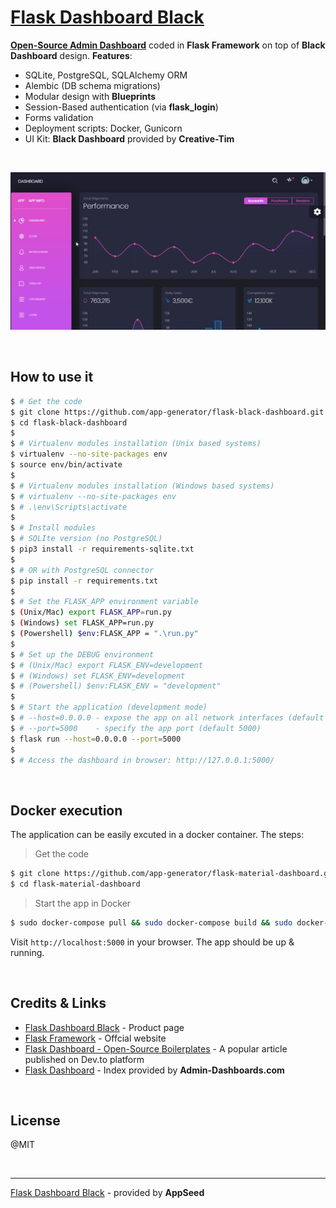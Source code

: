 # [Flask Dashboard Black](https://appseed.us/admin-dashboards/flask-dashboard-black)

**[Open-Source Admin Dashboard](https://appseed.us/admin-dashboards/flask-dashboard-black)** coded in **Flask Framework** on top of **Black Dashboard** design. **Features**:

- SQLite, PostgreSQL, SQLAlchemy ORM
- Alembic (DB schema migrations)
- Modular design with **Blueprints**
- Session-Based authentication (via **flask_login**)
- Forms validation
- Deployment scripts: Docker, Gunicorn
- UI Kit: **Black Dashboard** provided by **Creative-Tim**

<br />

![Flask Dashboard Black - Open-Source Dashboard.](https://raw.githubusercontent.com/app-generator/static/master/products/flask-black-dashboard-intro.gif)

<br />

## How to use it

```bash
$ # Get the code
$ git clone https://github.com/app-generator/flask-black-dashboard.git
$ cd flask-black-dashboard
$
$ # Virtualenv modules installation (Unix based systems)
$ virtualenv --no-site-packages env
$ source env/bin/activate
$
$ # Virtualenv modules installation (Windows based systems)
$ # virtualenv --no-site-packages env
$ # .\env\Scripts\activate
$ 
$ # Install modules
$ # SQLIte version (no PostgreSQL)
$ pip3 install -r requirements-sqlite.txt
$ 
$ # OR with PostgreSQL connector
$ pip install -r requirements.txt
$
$ # Set the FLASK_APP environment variable
$ (Unix/Mac) export FLASK_APP=run.py
$ (Windows) set FLASK_APP=run.py
$ (Powershell) $env:FLASK_APP = ".\run.py"
$
$ # Set up the DEBUG environment
$ # (Unix/Mac) export FLASK_ENV=development
$ # (Windows) set FLASK_ENV=development
$ # (Powershell) $env:FLASK_ENV = "development"
$
$ # Start the application (development mode)
$ # --host=0.0.0.0 - expose the app on all network interfaces (default 127.0.0.1)
$ # --port=5000    - specify the app port (default 5000)  
$ flask run --host=0.0.0.0 --port=5000
$
$ # Access the dashboard in browser: http://127.0.0.1:5000/
```

<br />

## Docker execution

The application can be easily excuted in a docker container. The steps:

> Get the code

```bash
$ git clone https://github.com/app-generator/flask-material-dashboard.git
$ cd flask-material-dashboard
```

> Start the app in Docker

```bash
$ sudo docker-compose pull && sudo docker-compose build && sudo docker-compose up -d
```

Visit `http://localhost:5000` in your browser. The app should be up & running.

<br />

## Credits & Links

- [Flask Dashboard Black](https://appseed.us/admin-dashboards/flask-dashboard-black) - Product page
- [Flask Framework](https://www.palletsprojects.com/p/flask/) - Offcial website
- [Flask Dashboard - Open-Source Boilerplates](https://dev.to/sm0ke/flask-dashboard-open-source-boilerplates-dkg) - A popular article published on Dev.to platform
- [Flask Dashboard](https://admin-dashboards.com/tags/flask-dashboard) - Index provided by **Admin-Dashboards.com**

<br />

## License

@MIT

<br />

---
[Flask Dashboard Black](https://appseed.us/admin-dashboards/flask-dashboard-black) - provided by **AppSeed**
